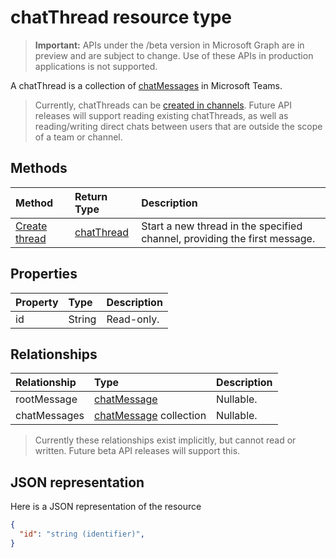 # chatThread resource type

> **Important:** APIs under the /beta version in Microsoft Graph are in preview and are subject to change. Use of these APIs in production applications is not supported.

A chatThread is a collection of [chatMessages](chatMessage.md) in Microsoft Teams.

> Currently, chatThreads can be [created in channels](../api/channel_post_chatthreads.md).  Future API releases will support reading existing chatThreads, as well as reading/writing direct chats between users that are outside the scope of a team or channel.

## Methods

| Method       | Return Type  |Description|
|:---------------|:--------|:----------|
|[Create thread](../api/channel_post_chatthreads.md) | [chatThread](chatthread.md) |Start a new thread in the specified channel, providing the first message.|

## Properties
| Property	   | Type	|Description|
|:---------------|:--------|:----------|
|id|String| Read-only.|

## Relationships
| Relationship | Type	|Description|
|:---------------|:--------|:----------|
|rootMessage|[chatMessage](chatMessage.md)| Nullable.|
|chatMessages|[chatMessage](chatMessage.md) collection| Nullable.|

> Currently these relationships exist implicitly, but cannot read or written.  Future beta API releases will support this.

## JSON representation

Here is a JSON representation of the resource

<!-- {
  "blockType": "resource",
  "optionalProperties": [
    "posts"
  ],
  "baseType": "microsoft.graph.entity",
  "@odata.type": "microsoft.graph.chatThread"
}-->

```json
{
  "id": "string (identifier)",
}

```


<!-- uuid: 8fcb5dbc-d5aa-4681-8e31-b001d5168d79
2015-10-25 14:57:30 UTC -->
<!-- {
  "type": "#page.annotation",
  "description": "chatThread resource",
  "keywords": "",
  "section": "documentation",
  "tocPath": ""
}-->
